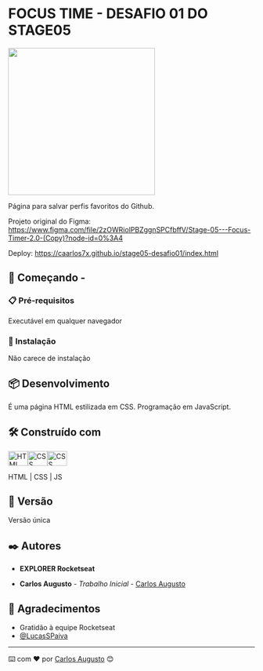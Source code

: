 # FOCUS TIME - DESAFIO 01 DO STAGE05

<img height="300px" src="https://i.imgur.com/0TfxsMh.gif">

Página para salvar perfis favoritos do Github.

Projeto original do Figma: https://www.figma.com/file/2zOWRiolPBZggnSPCfbffV/Stage-05---Focus-Timer-2.0-(Copy)?node-id=0%3A4

Deploy: https://caarlos7x.github.io/stage05-desafio01/index.html

## 🚀 Começando -

### 📋 Pré-requisitos

Executável em qualquer navegador

### 🔧 Instalação

Não carece de instalação

## 📦 Desenvolvimento

É uma página HTML estilizada em CSS. Programação em JavaScript.

## 🛠️ Construído com

<img align="center" alt="HTML" height="30" width="40" src="https://cdn.worldvectorlogo.com/logos/html-1.svg"><img align="center" alt="CSS" height="30" width="40" src="https://cdn.worldvectorlogo.com/logos/css-3.svg"><img align="center" alt="CSS" height="30" width="40" src="https://cdn.worldvectorlogo.com/logos/javascript-1.svg">

HTML | CSS | JS

## 📌 Versão

Versão única

## ✒️ Autores

- **EXPLORER Rocketseat**

- **Carlos Augusto** - _Trabalho Inicial_ - [Carlos Augusto](https://www.linkedin.com/in/carlos-augusto-dantas-frei-51502ba9/)

## 🎁 Agradecimentos

- Gratidão à equipe Rocketseat
- [@LucasSPaiva](https://github.com/LucasSPaiva)

---

⌨️ com ❤️ por [Carlos Augusto](https://gist.github.com/Caarlos7x) 😊

